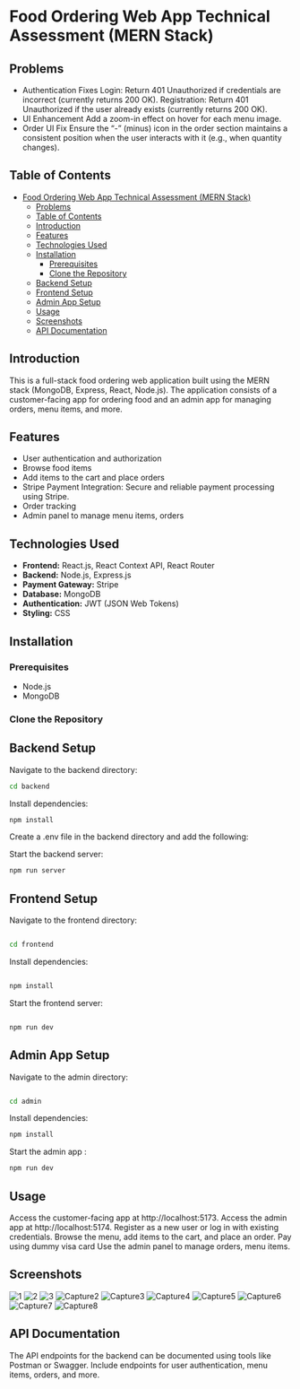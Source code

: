 # Food Ordering Web App Technical Assessment (MERN Stack)

## Problems

- Authentication Fixes
  Login: Return 401 Unauthorized if credentials are incorrect (currently returns 200 OK).
  Registration: Return 401 Unauthorized if the user already exists (currently returns 200 OK).
- UI Enhancement
  Add a zoom-in effect on hover for each menu image.
- Order UI Fix
  Ensure the “-” (minus) icon in the order section maintains a consistent position when the user interacts with it (e.g., when quantity changes).

## Table of Contents

- [Food Ordering Web App Technical Assessment (MERN Stack)](#food-ordering-web-app-technical-assessment-mern-stack)
  - [Problems](#problems)
  - [Table of Contents](#table-of-contents)
  - [Introduction](#introduction)
  - [Features](#features)
  - [Technologies Used](#technologies-used)
  - [Installation](#installation)
    - [Prerequisites](#prerequisites)
    - [Clone the Repository](#clone-the-repository)
  - [Backend Setup](#backend-setup)
  - [Frontend Setup](#frontend-setup)
  - [Admin App Setup](#admin-app-setup)
  - [Usage](#usage)
  - [Screenshots](#screenshots)
  - [API Documentation](#api-documentation)

## Introduction

This is a full-stack food ordering web application built using the MERN stack (MongoDB, Express, React, Node.js). The application consists of a customer-facing app for ordering food and an admin app for managing orders, menu items, and more.

## Features

- User authentication and authorization
- Browse food items
- Add items to the cart and place orders
- Stripe Payment Integration: Secure and reliable payment processing using Stripe.
- Order tracking
- Admin panel to manage menu items, orders

## Technologies Used

- **Frontend:** React.js, React Context API, React Router
- **Backend:** Node.js, Express.js
- **Payment Gateway:** Stripe
- **Database:** MongoDB
- **Authentication:** JWT (JSON Web Tokens)
- **Styling:** CSS

## Installation

### Prerequisites

- Node.js
- MongoDB

### Clone the Repository

## Backend Setup

Navigate to the backend directory:

```sh
cd backend

```

Install dependencies:

```sh
npm install
```

Create a .env file in the backend directory and add the following:

Start the backend server:

```sh
npm run server
```

## Frontend Setup

Navigate to the frontend directory:

```sh

cd frontend
```

Install dependencies:

```sh

npm install
```

Start the frontend server:

```sh

npm run dev
```

## Admin App Setup

Navigate to the admin directory:

```sh

cd admin
```

Install dependencies:

```sh
npm install
```

Start the admin app :

```sh
npm run dev
```

## Usage

Access the customer-facing app at http://localhost:5173.
Access the admin app at http://localhost:5174.
Register as a new user or log in with existing credentials.
Browse the menu, add items to the cart, and place an order.
Pay using dummy visa card
Use the admin panel to manage orders, menu items.

## Screenshots

![1](https://github.com/DulanjaliSenarathna/mern-food-delivery-app/assets/59603716/b3d604f0-ae0e-4e29-9b95-51f6327c3952)
![2](https://github.com/DulanjaliSenarathna/mern-food-delivery-app/assets/59603716/0cb56d94-a715-48bd-9a7d-05c876a05b2c)
![3](https://github.com/DulanjaliSenarathna/mern-food-delivery-app/assets/59603716/f5dd216a-dc8d-4042-9a96-4884cdb17aef)
![Capture2](https://github.com/DulanjaliSenarathna/mern-food-delivery-app/assets/59603716/22fc6a58-b713-4ab7-babb-cff5844e7c55)
![Capture3](https://github.com/DulanjaliSenarathna/mern-food-delivery-app/assets/59603716/0f7fe1ab-8c29-4fa2-bdb2-7212994cdf80)
![Capture4](https://github.com/DulanjaliSenarathna/mern-food-delivery-app/assets/59603716/f41881c6-e148-4215-9953-458bbe602007)
![Capture5](https://github.com/DulanjaliSenarathna/mern-food-delivery-app/assets/59603716/34e366fa-8ee5-4f77-a5e0-d5d4ea294672)
![Capture6](https://github.com/DulanjaliSenarathna/mern-food-delivery-app/assets/59603716/1894f642-ea89-42de-ad74-de173c6c42aa)
![Capture7](https://github.com/DulanjaliSenarathna/mern-food-delivery-app/assets/59603716/1a94b8aa-aa4e-4991-9d45-f6548f793b47)
![Capture8](https://github.com/DulanjaliSenarathna/mern-food-delivery-app/assets/59603716/c85e4c11-7ebf-4e45-8678-4000abde835d)

## API Documentation

The API endpoints for the backend can be documented using tools like Postman or Swagger. Include endpoints for user authentication, menu items, orders, and more.
